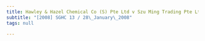 ```yaml
---
title: Hawley & Hazel Chemical Co (S) Pte Ltd v Szu Ming Trading Pte Ltd
subtitle: "[2008] SGHC 13 / 28\_January\_2008"
tags: null

---
```



